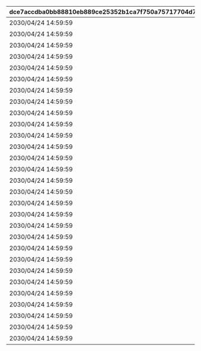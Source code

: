 |dce7accdba0bb88810eb889ce25352b1ca7f750a75717704d72a20f11418ea02|8b846d653ef7fd1d84a5112675ae652c8c5bce3d16b81a4e0820254cfdc987c1|4e17d1467b4e5f037b882e1ae4739c8d47ea5e8cfa8b0f58907bf94e8bf3f929|8220c97d057a73f100f5aa1151a1221e34ca2579dd2da82c218ca37efa383e9d|bfc81846a8a725953a30f86f00bbe8fc041d5a942bce5e5de13a635a8d7c9465|627263d9f9eeaade704dbabea31d3b5ada1ca32a7baba6807e9be83a80e8d9cd|a866c807bf6636ab0b662219e963db4480d9da6b156b7a11b6e49b6dc9a2d26b|f75fbf92af429f757402de74a998cc9411965db6cc7acb3a0fb8b61ac7bfaf7f|
| --- | --- | --- | --- | --- | --- | --- | --- |
|2030/04/24 14:59:59|1|1|2018/09/13 12:00:00|7001|失われた記憶を求めて|7|0|
|2030/04/24 14:59:59|1|2|2018/10/13 12:00:00|7002|姉妹の絆と願いの塔|7|0|
|2030/04/24 14:59:59|1|3|2018/11/14 12:00:00|7003|スターたちの二重奏|7|0|
|2030/04/24 14:59:59|1|4|2019/01/14 12:00:00|7004|シスターズ・ブッキング|7|0|
|2030/04/24 14:59:59|1|5|2019/03/14 12:00:00|7005|あまのじゃくゴーストハウス|7|0|
|2030/04/24 14:59:59|1|6|2019/05/13 12:00:00|7006|二つの誇りは絆と共に|7|0|
|2030/04/24 14:59:59|1|7|2019/07/15 12:00:00|7007|冥風戦記外伝・吸血鬼伝承|7|0|
|2030/04/24 14:59:59|1|8|2019/09/14 12:00:00|7008|あまあま妹シューターズ！|7|0|
|2030/04/24 14:59:59|1|9|2019/11/14 12:00:00|7009|もふもふメルヘン珍道中|7|0|
|2030/04/24 14:59:59|1|10|2020/01/14 12:00:00|7010|ティーチャーズガイダンス|7|0|
|2030/04/24 14:59:59|1|11|2020/03/12 12:00:00|7011|忍剣珍道中|7|0|
|2030/04/24 14:59:59|1|12|2020/05/14 12:00:00|7012|すれちがいディスタンス|7|0|
|2030/04/24 14:59:59|1|13|2020/07/14 12:00:00|7013|ちぐはぐワーク&レスト|7|0|
|2030/04/24 14:59:59|1|14|2020/09/15 12:00:00|7014|レディの理想と大人の真実|7|0|
|2030/04/24 14:59:59|1|15|2020/11/18 12:00:00|7015|姉なる命題と博士の対偶|7|0|
|2030/04/24 14:59:59|1|16|2021/01/18 12:00:00|7016|追憶の歌姫と彷徨う幽霊|7|0|
|2030/04/24 14:59:59|1|17|2021/03/18 12:00:00|7017|美の探求者と女君の宴|7|0|
|2030/04/24 14:59:59|1|18|2021/05/17 12:00:00|7018|ドジ退散！　脱大凶大作戦|7|0|
|2030/04/24 14:59:59|1|19|2021/07/16 12:00:00|7019|軍人たちの合同任務|7|0|
|2030/04/24 14:59:59|1|20|2021/09/16 12:00:00|7020|笑いとたい焼きのから騒ぎ|7|0|
|2030/04/24 14:59:59|1|21|2021/11/17 12:00:00|7021|若き正義と大人の美学|7|0|
|2030/04/24 14:59:59|1|22|2022/01/17 12:00:00|7022|超能力×魔法＝超魔法少女|7|0|
|2030/04/24 14:59:59|1|23|2022/03/17 12:00:00|7023|チアアップ・ヒーローズ！|7|0|
|2030/04/24 14:59:59|1|24|2022/06/17 12:00:00|7024|変貌大妃と（元）悪徳商人|7|0|
|2030/04/24 14:59:59|1|25|2022/10/18 12:00:00|7025|激闘！　交わる竜獣の拳|7|0|
|2030/04/24 14:59:59|1|26|2023/03/17 12:00:00|7026|ロンリーガールズ交流会|7|0|
|2030/04/24 14:59:59|1|27|2023/09/19 12:00:00|7027|悪党たちの大珍道中|7|0|
|2030/04/24 14:59:59|1|28|2024/04/17 12:00:00|7028|ルナティック・ラビリンス|7|0|
|2030/04/24 14:59:59|1|29|2025/04/17 12:00:00|7029|ドラゴンズライジング|7|0|